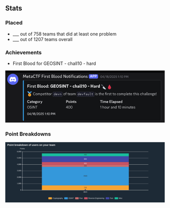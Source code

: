 ## Stats

### Placed 
- ___ out of 758 teams that did at least one problem
- ___ out of 1207 teams overall

### Achievements
- First Blood for GEOSINT - chall10 - hard
  
![firstblood](firstblood.png)

### Point Breakdowns
![points](points.png)
